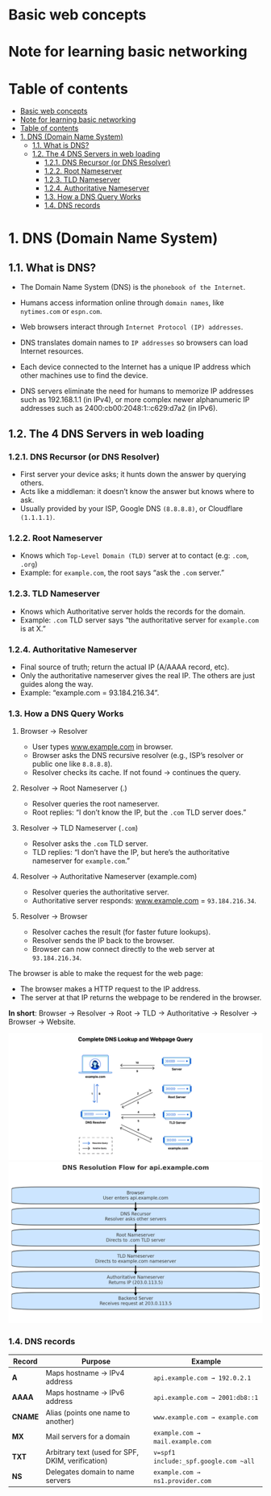 # Basic web concepts

# Note for learning basic networking

# Table of contents

- [Basic web concepts](#basic-web-concepts)
- [Note for learning basic networking](#note-for-learning-basic-networking)
- [Table of contents](#table-of-contents)
- [1. DNS (Domain Name System)](#1-dns-domain-name-system)
  - [1.1. What is DNS?](#11-what-is-dns)
  - [1.2. The 4 DNS Servers in web loading](#12-the-4-dns-servers-in-web-loading)
    - [1.2.1. DNS Recursor (or DNS Resolver)](#121-dns-recursor-or-dns-resolver)
    - [1.2.2. Root Nameserver](#122-root-nameserver)
    - [1.2.3. TLD Nameserver](#123-tld-nameserver)
    - [1.2.4. Authoritative Nameserver](#124-authoritative-nameserver)
    - [1.3. How a DNS Query Works](#13-how-a-dns-query-works)
    - [1.4. DNS records](#14-dns-records)

# 1. DNS (Domain Name System)

## 1.1. What is DNS?

- The Domain Name System (DNS) is the `phonebook of the Internet`.
- Humans access information online through `domain names`, like `nytimes.com` or `espn.com`.
- Web browsers interact through `Internet Protocol (IP) addresses`.
- DNS translates domain names to `IP addresses` so browsers can load Internet resources.

- Each device connected to the Internet has a unique IP address which other machines use to find the device.
- DNS servers eliminate the need for humans to memorize IP addresses such as 192.168.1.1 (in IPv4), or more complex newer alphanumeric IP addresses such as 2400:cb00:2048:1::c629:d7a2 (in IPv6).

## 1.2. The 4 DNS Servers in web loading

### 1.2.1. DNS Recursor (or DNS Resolver)

- First server your device asks; it hunts down the answer by querying others.
- Acts like a middleman: it doesn’t know the answer but knows where to ask.
- Usually provided by your ISP, Google DNS `(8.8.8.8)`, or Cloudflare `(1.1.1.1)`.

### 1.2.2. Root Nameserver

- Knows which `Top-Level Domain (TLD)` server at to contact (e.g: `.com`, `.org`)
- Example: for `example.com`, the root says “ask the `.com` server.”

### 1.2.3. TLD Nameserver

- Knows which Authoritative server holds the records for the domain.
- Example: `.com` TLD server says “the authoritative server for `example.com` is at X.”

### 1.2.4. Authoritative Nameserver

- Final source of truth; return the actual IP (A/AAAA record, etc).
- Only the authoritative nameserver gives the real IP. The others are just guides along the way.
- Example: “example.com = 93.184.216.34”.

### 1.3. How a DNS Query Works

1. Browser → Resolver

   - User types www.example.com in browser.
   - Browser asks the DNS recursive resolver (e.g., ISP’s resolver or public one like `8.8.8.8`).
   - Resolver checks its cache. If not found → continues the query.

2. Resolver → Root Nameserver (.)

   - Resolver queries the root nameserver.
   - Root replies: “I don’t know the IP, but the `.com` TLD server does.”

3. Resolver → TLD Nameserver (`.com`)

   - Resolver asks the `.com` TLD server.
   - TLD replies: “I don’t have the IP, but here’s the authoritative nameserver for `example.com`.”

4. Resolver → Authoritative Nameserver (example.com)

   - Resolver queries the authoritative server.
   - Authoritative server responds: www.example.com = `93.184.216.34`.

5. Resolver → Browser

   - Resolver caches the result (for faster future lookups).
   - Resolver sends the IP back to the browser.
   - Browser can now connect directly to the web server at `93.184.216.34`.

The browser is able to make the request for the web page:

- The browser makes a HTTP request to the IP address.
- The server at that IP returns the webpage to be rendered in the browser.

**In short**: Browser → Resolver → Root → TLD → Authoritative → Resolver → Browser → Website.

<img src="images/complete-dns-lookup-and-webpage-query.png">
<img src="images/6793ff79-193f-4c1d-a0c9-77fbdf4f6002.png">

### 1.4. DNS records

| Record    | Purpose                                           | Example                               |
| --------- | ------------------------------------------------- | ------------------------------------- |
| **A**     | Maps hostname → IPv4 address                      | `api.example.com → 192.0.2.1`         |
| **AAAA**  | Maps hostname → IPv6 address                      | `api.example.com → 2001:db8::1`       |
| **CNAME** | Alias (points one name to another)                | `www.example.com → example.com`       |
| **MX**    | Mail servers for a domain                         | `example.com → mail.example.com`      |
| **TXT**   | Arbitrary text (used for SPF, DKIM, verification) | `v=spf1 include:_spf.google.com ~all` |
| **NS**    | Delegates domain to name servers                  | `example.com → ns1.provider.com`      |
